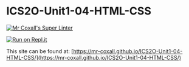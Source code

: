 # ICS2O-Unit1-04-HTML-CSS

[![Mr Coxall's Super Linter](https://github.com/Mr-Coxall/ICS2O-Unit1-04-HTML-CSS/workflows/Mr%20Coxall's%20Super%20Linter/badge.svg)](https://github.com/Mr-Coxall/ICS2O-Unit1-04-HTML-CSS/actions/)

[![Run on Repl.it](https://repl.it/badge/github/Mr-Coxall/ICS2O-Unit1-04-HTML-CSS)](https://repl.it/github/Mr-Coxall/ICS2O-Unit1-04-HTML-CSS)

This site can be found at: [https://mr-coxall.github.io/ICS2O-Unit1-04-HTML-CSS/](https://mr-coxall.github.io/ICS2O-Unit1-04-HTML-CSS/)
